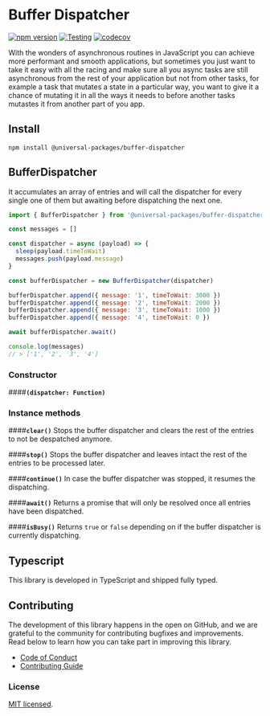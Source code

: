 # Buffer Dispatcher

[![npm version](https://badge.fury.io/js/@universal-packages%2Fbuffer-dispatcher.svg)](https://www.npmjs.com/package/@universal-packages/buffer-dispatcher)
[![Testing](https://github.com/universal-packages/universal-buffer-dispatcher/actions/workflows/testing.yml/badge.svg)](https://github.com/universal-packages/universal-buffer-dispatcher/actions/workflows/testing.yml)
[![codecov](https://codecov.io/gh/universal-packages/universal-buffer-dispatcher/branch/main/graph/badge.svg?token=CXPJSN8IGL)](https://codecov.io/gh/universal-packages/universal-buffer-dispatcher)

With the wonders of asynchronous routines in JavaScript you can achieve more performant and smooth applications, but sometimes you just want to take it easy with all the racing and make sure all you async tasks are still asynchronous from the rest of your application but not from other tasks, for example a task that mutates a state in a particular way, you want to give it a chance of mutating it in all the ways it needs to before another tasks mutastes it from another part of you app.

## Install

```shell
npm install @universal-packages/buffer-dispatcher
```

## BufferDispatcher

It accumulates an array of entries and will call the dispatcher for every single one of them but awaiting before dispatching the next one.

```js
import { BufferDispatcher } from '@universal-packages/buffer-dispatcher'

const messages = []

const dispatcher = async (payload) => {
  sleep(payload.timeToWait)
  messages.push(payload.message)
}

const bufferDispatcher = new BufferDispatcher(dispatcher)

bufferDispatcher.append({ message: '1', timeToWait: 3000 })
bufferDispatcher.append({ message: '2', timeToWait: 2000 })
bufferDispatcher.append({ message: '3', timeToWait: 1000 })
bufferDispatcher.append({ message: '4', timeToWait: 0 })

await bufferDispatcher.await()

console.log(messages)
// > ['1', '2', '3', '4']
```

### Constructor

####**`(dispatcher: Function)`**
### Instance methods

####**`clear()`**
Stops the buffer dispatcher and clears the rest of the entries to not be despatched anymore.

####**`stop()`**
Stops the buffer dispatcher and leaves intact the rest of the entries to be processed later.

####**`continue()`**
In case the buffer dispatcher was stopped, it resumes the dispatching.

####**`await()`**
Returns a promise that will only be resolved once all entries have been dispatched.

####**`isBusy()`**
Returns `true` or `false` depending on if the buffer dispatcher is currently dispatching.

## Typescript

This library is developed in TypeScript and shipped fully typed.

## Contributing

The development of this library happens in the open on GitHub, and we are grateful to the community for contributing bugfixes and improvements. Read below to learn how you can take part in improving this library.

- [Code of Conduct](./CODE_OF_CONDUCT.md)
- [Contributing Guide](./CONTRIBUTING.md)

### License

[MIT licensed](./LICENSE).
